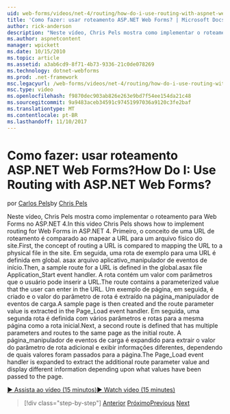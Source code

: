 ```yaml
---
uid: web-forms/videos/net-4/routing/how-do-i-use-routing-with-aspnet-web-forms
title: 'Como fazer: usar roteamento ASP.NET Web Forms? | Microsoft Docs'
author: rick-anderson
description: "Neste vídeo, Chris Pels mostra como implementar o roteamento para Web Forms no ASP.NET 4. Primeiro, o conceito de uma URL de roteamento é comparado ao mapear a URL para um p..."
ms.author: aspnetcontent
manager: wpickett
ms.date: 10/15/2010
ms.topic: article
ms.assetid: a3ab6cd9-8f71-4b73-9336-21c0de078269
ms.technology: dotnet-webforms
ms.prod: .net-framework
msc.legacyurl: /web-forms/videos/net-4/routing/how-do-i-use-routing-with-aspnet-web-forms
msc.type: video
ms.openlocfilehash: f9870dec903ab826e263e9bd7f54ee154da21c48
ms.sourcegitcommit: 9a9483aceb34591c97451997036a9120c3fe2baf
ms.translationtype: MT
ms.contentlocale: pt-BR
ms.lasthandoff: 11/10/2017
---
```

<a name="how-do-i-use-routing-with-aspnet-web-forms"></a><span data-ttu-id="841e6-105">Como fazer: usar roteamento ASP.NET Web Forms?</span><span class="sxs-lookup"><span data-stu-id="841e6-105">How Do I: Use Routing with ASP.NET Web Forms?</span></span>
====================
<span data-ttu-id="841e6-106">por [Carlos Pels](https://twitter.com/chrispels)</span><span class="sxs-lookup"><span data-stu-id="841e6-106">by [Chris Pels](https://twitter.com/chrispels)</span></span>

<span data-ttu-id="841e6-107">Neste vídeo, Chris Pels mostra como implementar o roteamento para Web Forms no ASP.NET 4.</span><span class="sxs-lookup"><span data-stu-id="841e6-107">In this video Chris Pels shows how to implement routing for Web Forms in ASP.NET 4.</span></span> <span data-ttu-id="841e6-108">Primeiro, o conceito de uma URL de roteamento é comparado ao mapear a URL para um arquivo físico do site.</span><span class="sxs-lookup"><span data-stu-id="841e6-108">First, the concept of routing a URL is compared to mapping the URL to a physical file in the site.</span></span> <span data-ttu-id="841e6-109">Em seguida, uma rota de exemplo para uma URL é definida em global. asax arquivo aplicativo\_manipulador de eventos de início.</span><span class="sxs-lookup"><span data-stu-id="841e6-109">Then, a sample route for a URL is defined in the global.asax file Application\_Start event handler.</span></span> <span data-ttu-id="841e6-110">A rota contém um valor com parâmetros que o usuário pode inserir a URL.</span><span class="sxs-lookup"><span data-stu-id="841e6-110">The route contains a parameterized value that the user can enter in the URL.</span></span> <span data-ttu-id="841e6-111">Um exemplo de página, em seguida, é criado e o valor do parâmetro de rota é extraído na página\_manipulador de eventos de carga.</span><span class="sxs-lookup"><span data-stu-id="841e6-111">A sample page is then created and the route parameter value is extracted in the Page\_Load event handler.</span></span> <span data-ttu-id="841e6-112">Em seguida, uma segunda rota é definida com vários parâmetros e rotas para a mesma página como a rota inicial.</span><span class="sxs-lookup"><span data-stu-id="841e6-112">Next, a second route is defined that has multiple parameters and routes to the same page as the initial route.</span></span> <span data-ttu-id="841e6-113">A página\_manipulador de eventos de carga é expandido para extrair o valor do parâmetro de rota adicional e exibir informações diferentes, dependendo de quais valores foram passados para a página.</span><span class="sxs-lookup"><span data-stu-id="841e6-113">The Page\_Load event handler is expanded to extract the additional route parameter value and display different information depending upon what values have been passed to the page.</span></span>

[<span data-ttu-id="841e6-114">&#9654; Assista ao vídeo (15 minutos)</span><span class="sxs-lookup"><span data-stu-id="841e6-114">&#9654; Watch video (15 minutes)</span></span>](https://channel9.msdn.com/Blogs/ASP-NET-Site-Videos/how-do-i-use-routing-with-aspnet-web-forms)

>[!div class="step-by-step"]
<span data-ttu-id="841e6-115">[Anterior](aspnet-4-quick-hit-outbound-webforms-routing.md)
[Próximo](how-do-i-work-with-urls-in-aspnet-routing.md)</span><span class="sxs-lookup"><span data-stu-id="841e6-115">[Previous](aspnet-4-quick-hit-outbound-webforms-routing.md)
[Next](how-do-i-work-with-urls-in-aspnet-routing.md)</span></span>
